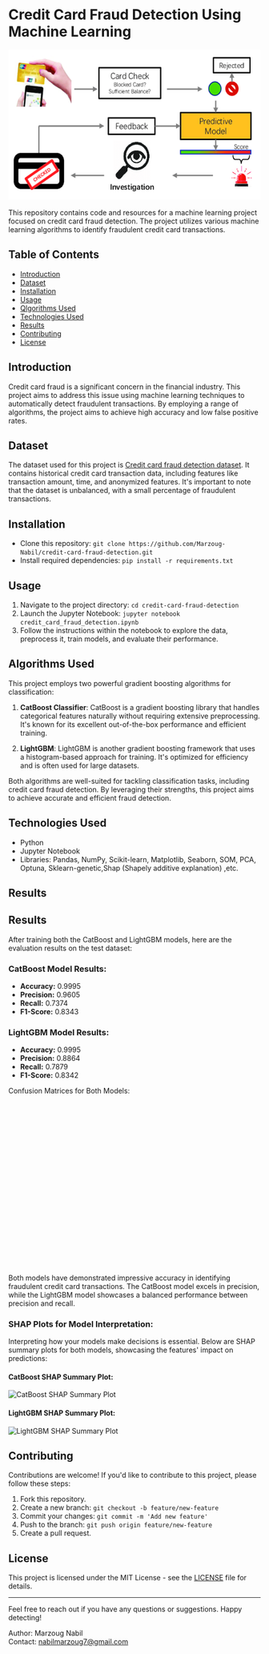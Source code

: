 # Credit Card Fraud Detection Using Machine Learning

<img src="images/The-framework-of-credit-card-fraud-detection.png" width="1000" height="300">


This repository contains code and resources for a machine learning project focused on credit card fraud detection. The project utilizes various machine learning algorithms to identify fraudulent credit card transactions.

## Table of Contents
- [Introduction](#introduction)
- [Dataset](#dataset)
- [Installation](#installation)
- [Usage](#usage)
- [Qlgorithms Used](#algorithms-used)
- [Technologies Used](#technologies-used)
- [Results](#results)
- [Contributing](#contributing)
- [License](#license)

## Introduction
Credit card fraud is a significant concern in the financial industry. This project aims to address this issue using machine learning techniques to automatically detect fraudulent transactions. By employing a range of algorithms, the project aims to achieve high accuracy and low false positive rates.

## Dataset
The dataset used for this project is [Credit card fraud detection dataset](https://www.kaggle.com/datasets/mlg-ulb/creditcardfraud). It contains historical credit card transaction data, including features like transaction amount, time, and anonymized features. It's important to note that the dataset is unbalanced, with a small percentage of fraudulent transactions.

## Installation
- Clone this repository: `git clone https://github.com/Marzoug-Nabil/credit-card-fraud-detection.git`
- Install required dependencies: `pip install -r requirements.txt`

## Usage
1. Navigate to the project directory: `cd credit-card-fraud-detection`
2. Launch the Jupyter Notebook: `jupyter notebook credit_card_fraud_detection.ipynb`
3. Follow the instructions within the notebook to explore the data, preprocess it, train models, and evaluate their performance.

## Algorithms Used
This project employs two powerful gradient boosting algorithms for classification:

1. **CatBoost Classifier**: CatBoost is a gradient boosting library that handles categorical features naturally without requiring extensive preprocessing. It's known for its excellent out-of-the-box performance and efficient training.

2. **LightGBM**: LightGBM is another gradient boosting framework that uses a histogram-based approach for training. It's optimized for efficiency and is often used for large datasets.

Both algorithms are well-suited for tackling classification tasks, including credit card fraud detection. By leveraging their strengths, this project aims to achieve accurate and efficient fraud detection.

## Technologies Used

- Python
- Jupyter Notebook
- Libraries: Pandas, NumPy, Scikit-learn, Matplotlib, Seaborn, SOM, PCA, Optuna, Sklearn-genetic,Shap (Shapely additive explanation) ,etc.



## Results
## Results


After training both the CatBoost and LightGBM models, here are the evaluation results on the test dataset:

### CatBoost Model Results:
- **Accuracy:** 0.9995
- **Precision:** 0.9605
- **Recall:** 0.7374
- **F1-Score:** 0.8343

### LightGBM Model Results:
- **Accuracy:** 0.9995
- **Precision:** 0.8864
- **Recall:** 0.7879
- **F1-Score:** 0.8342

Confusion Matrices for Both Models:

<div style="display: flex; justify-content: center;">
  <img src="images/catboost_confusion_matrix.png" alt="Confusion Matrix CatBoost" style="margin-right: 1000px;" width="400"/>
  <img src="images/lightgbm_confusion_matrix.png" alt="Confusion Matrix LightGBM" style="margin-left: 100px;" width="400"/>
</div>


Both models have demonstrated impressive accuracy in identifying fraudulent credit card transactions. The CatBoost model excels in precision, while the LightGBM model showcases a balanced performance between precision and recall.

### SHAP Plots for Model Interpretation:

Interpreting how your models make decisions is essential. Below are SHAP summary plots for both models, showcasing the features' impact on predictions:

#### CatBoost SHAP Summary Plot:
<!-- Include your CatBoost SHAP summary plot here -->
![CatBoost SHAP Summary Plot](catboost_shap_plot.png)

#### LightGBM SHAP Summary Plot:
<!-- Include your LightGBM SHAP summary plot here -->
![LightGBM SHAP Summary Plot](lightgbm_shap_plot.png)


## Contributing
Contributions are welcome! If you'd like to contribute to this project, please follow these steps:
1. Fork this repository.
2. Create a new branch: `git checkout -b feature/new-feature`
3. Commit your changes: `git commit -m 'Add new feature'`
4. Push to the branch: `git push origin feature/new-feature`
5. Create a pull request.

## License
This project is licensed under the MIT License - see the [LICENSE](LICENSE) file for details.

---

Feel free to reach out if you have any questions or suggestions. Happy detecting!

Author: Marzoug Nabil<br>Contact: nabilmarzoug7@gmail.com
